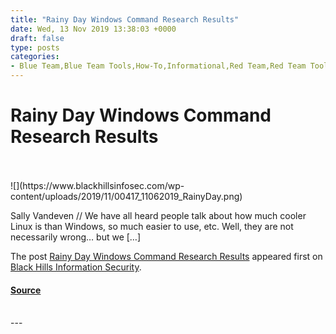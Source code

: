 ```yaml
---
title: "Rainy Day Windows Command Research Results"
date: Wed, 13 Nov 2019 13:38:03 +0000
draft: false
type: posts
categories: 
- Blue Team,Blue Team Tools,How-To,Informational,Red Team,Red Team Tools,Certutil,Clip,Clipboard,Cmdkey,Curl,Microsoft,Net1,Sally Vandeven,Tar,Where,Whoami,Windows,Windows Command,Wslconfig
---
```

# Rainy Day Windows Command Research Results

<br/>

<br/>
![](https://www.blackhillsinfosec.com/wp-content/uploads/2019/11/00417_11062019_RainyDay.png)

Sally Vandeven // We have all heard people talk about how much cooler Linux is than Windows, so much easier to use, etc. Well, they are not necessarily wrong… but we \[…\]

The post [Rainy Day Windows Command Research Results](https://www.blackhillsinfosec.com/rainy-day-windows-command-research-results/) appeared first on [Black Hills Information Security](https://www.blackhillsinfosec.com).

#### [Source](https://www.blackhillsinfosec.com/rainy-day-windows-command-research-results/)

<br/>
---
